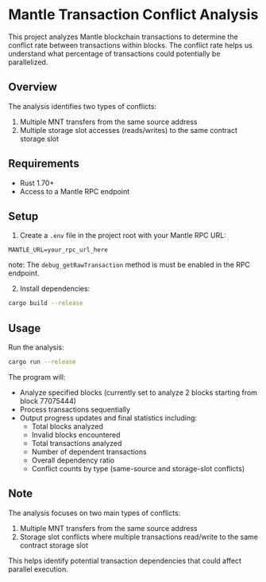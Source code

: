 # Mantle Transaction Conflict Analysis

This project analyzes Mantle blockchain transactions to determine the conflict rate between transactions within blocks. The conflict rate helps us understand what percentage of transactions could potentially be parallelized.

## Overview

The analysis identifies two types of conflicts:

1. Multiple MNT transfers from the same source address
2. Multiple storage slot accesses (reads/writes) to the same contract storage slot

## Requirements

- Rust 1.70+
- Access to a Mantle RPC endpoint

## Setup

1. Create a `.env` file in the project root with your Mantle RPC URL:

```
MANTLE_URL=your_rpc_url_here
```
note: The `debug_getRawTransaction` method is must be enabled in the RPC endpoint.

2. Install dependencies:

```bash
cargo build --release
```

## Usage

Run the analysis:

```bash
cargo run --release
```

The program will:

- Analyze specified blocks (currently set to analyze 2 blocks starting from block 77075444)
- Process transactions sequentially
- Output progress updates and final statistics including:
  - Total blocks analyzed
  - Invalid blocks encountered
  - Total transactions analyzed
  - Number of dependent transactions
  - Overall dependency ratio
  - Conflict counts by type (same-source and storage-slot conflicts)

## Note

The analysis focuses on two main types of conflicts:
1. Multiple MNT transfers from the same source address
2. Storage slot conflicts where multiple transactions read/write to the same contract storage slot

This helps identify potential transaction dependencies that could affect parallel execution.